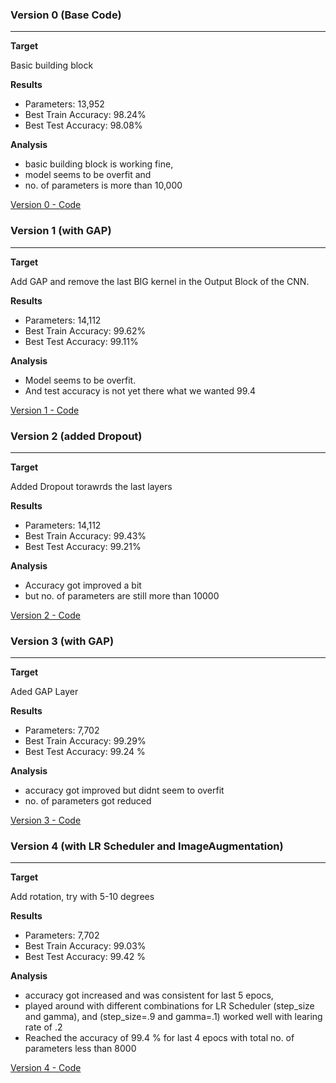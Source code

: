 
### Version 0 (Base Code)
-------------------------

**Target** 

Basic building block 


**Results** 

- Parameters: 13,952
- Best Train Accuracy: 98.24%
- Best Test Accuracy: 98.08%

**Analysis** 

- basic building block is working fine, 
- model seems to be overfit and 
- no. of parameters is more than 10,000

[Version 0 - Code](https://github.com/debnsuma/EVA-P1/blob/master/Week5/00_EVA5_Session5_Base_Code_Step_0.ipynb)

### Version 1 (with GAP)
-------------------------

**Target** 

Add GAP and remove the last BIG kernel in the Output Block of the CNN.

**Results** 

- Parameters: 14,112
- Best Train Accuracy: 99.62%
- Best Test Accuracy: 99.11%

**Analysis** 

- Model seems to be overfit. 
- And test accuracy is not yet there what we wanted 99.4

[Version 1 - Code](01_Session7_Base_Code_Step_1.ipynb)

### Version 2 (added Dropout)
-------------------------------

**Target** 

Added Dropout torawrds the last layers

**Results** 

- Parameters: 14,112
- Best Train Accuracy: 99.43%
- Best Test Accuracy: 99.21%

**Analysis** 

- Accuracy got improved a bit
- but no. of parameters are still more than 10000

[Version 2 - Code](02_Session7_Base_Code_Step_2.ipynb)

### Version 3 (with GAP)
---------------------------------

**Target** 

Aded GAP Layer

**Results** 

- Parameters: 7,702
- Best Train Accuracy: 99.29%
- Best Test Accuracy: 99.24 %

**Analysis** 

- accuracy got improved but didnt seem to overfit 
- no. of parameters got reduced

[Version 3 - Code](03_Session7_Base_Code_Step_3.ipynb)

### Version 4 (with LR Scheduler and ImageAugmentation)
--------------------------------------

**Target** 

Add rotation, try with 5-10 degrees

**Results** 

- Parameters: 7,702
- Best Train Accuracy: 99.03%
- Best Test Accuracy: 99.42 %

**Analysis** 

- accuracy got increased and was consistent for last 5 epocs, 
- played around with different combinations for LR Scheduler (step_size and gamma), and (step_size=.9 and gamma=.1) worked well with learing rate of .2
- Reached the accuracy of 99.4 % for last 4 epocs with total no. of parameters less than 8000

[Version 4 - Code](04_Session7_Base_Code_Step_4.ipynb)


